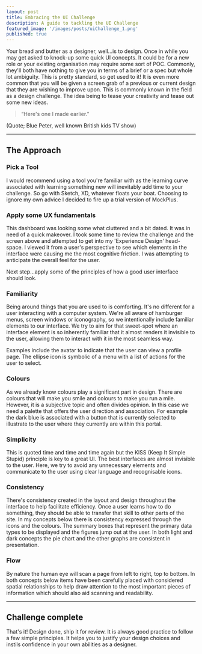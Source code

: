 ```yaml
---
layout: post
title: Embracing the UI Challenge
description: A guide to tackling the UI Challenge
featured_image: '/images/posts/uiChallenge_1.png'
published: true
---
```


Your bread and butter as a designer, well...is to design. Once in while you may get asked to knock-up some quick UI concepts.  It could be for a new role or your existing organisation may require some sort of POC.  Commonly, they'll both have nothing to give you in terms of a brief or a spec but whole lot ambiguity. This is pretty standard, so get used to it!  It is even more common that you will be given a screen grab of a previous or current design that they are wishing to improve upon.  This is commonly known in the field as a design challenge. The idea being to tease your creativity and tease out some new ideas.

> “Here's one I made earlier.”

(Quote; Blue Peter, well known British kids TV show)

---

## The Approach

### Pick a Tool

I would recommend using a tool you're familiar with as the learning curve associated with learning something new will inevitably add time to your challenge. So go with Sketch, XD, whatever floats your boat. Choosing to ignore my own advice I decided to fire up a trial version of MockPlus.

### Apply some UX fundamentals  
This dashboard was looking some what cluttered and a bit dated.  It was in need of a quick makeover.  I took some time to review the challenge and the screen above and attempted to get into my 'Experience Design' head-space.  I viewed it from a user's perspective to see which elements in the interface were causing me the most cognitive friction.  I was attempting to anticipate the overall feel for the user.

Next step...apply some of the principles of how a good user interface should look.

### Familiarity
Being around things that you are used to is comforting.  It's no different for a user interacting with a computer system.  We're all aware of hamburger menus, screen windows or iconography, so we intentionally include familiar elements to our interface.  We try to aim for that sweet-spot where an interface element is so inherently familiar that it almost renders it invisible to the user, allowing them to interact with it in the most seamless way.

Examples include the avatar to indicate that the user can view a profile page.  The ellipse icon is symbolic of a menu with a list of actions for the user to select.

### Colours
As we already know colours play a significant part in design.  There are colours that will make you smile and colours to make you run a mile.  However, it is a subjective topic and often divides opinion.  In this case we need a palette that offers the user direction and association.  For example the dark blue is associated with a button that is currently selected to illustrate to the user where they currently are within this portal.

### Simplicity
This is quoted time and time and time again but the KISS (Keep It Simple Stupid) principle is key to a great UI.  The best interfaces are almost invisible to the user.  Here, we try to avoid any unnecessary elements and communicate to the user using clear language and recognisable icons.

### Consistency
There's consistency created in the layout and design throughout the interface to help facilitate efficiency. Once a user learns how to do something, they should be able to transfer that skill to other parts of the site.  In my concepts below there is consistency expressed through the icons and the colours.  The summary boxes that represent the primary data types to be displayed and the figures jump out at the user.  In both light and dark concepts the pie chart and the other graphs are consistent in presentation.

### Flow
By nature the human eye will scan a page from left to right, top to bottom.  In both concepts below items have been carefully placed with considered spatial relationships to help draw attention to the most important pieces of information which should also aid scanning and readability.

---

## Challenge complete
That's it! Design done, ship it for review.  It is always good practice to follow a few simple principles.  It helps you to justify your design choices and instils confidence in your own abilities as a designer.

